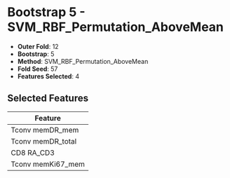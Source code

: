 # Bootstrap 5 - SVM_RBF_Permutation_AboveMean

- **Outer Fold**: 12
- **Bootstrap**: 5
- **Method**: SVM_RBF_Permutation_AboveMean
- **Fold Seed**: 57
- **Features Selected**: 4

## Selected Features

| Feature |
|---------|
| Tconv memDR_mem |
| Tconv memDR_total |
| CD8 RA_CD3 |
| Tconv memKi67_mem |
